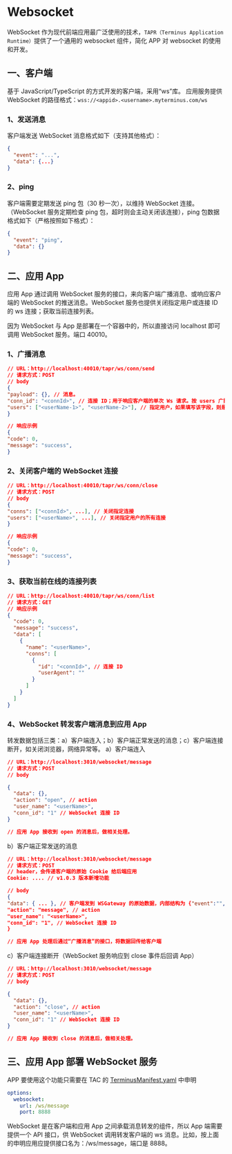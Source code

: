 # Websocket

WebSocket 作为现代前端应用最广泛使用的技术，`TAPR（Terminus Application Runtime）`提供了一个通用的 websocket 组件，简化 APP 对 websocket 的使用和开发。

## 一、客户端

基于 JavaScript/TypeScript 的方式开发的客户端，采用“ws”库。
应用服务提供 WebSocket 的路径格式：`wss://<appid>.<username>.myterminus.com/ws`

### 1、发送消息

客户端发送 WebSocket 消息格式如下（支持其他格式）：

```json
{
  "event": "...",
  "data": {...}
}
```

### 2、ping

客户端需要定期发送 ping 包（30 秒一次），以维持 WebSocket 连接。（WebSocket 服务定期检查 ping 包，超时则会主动关闭该连接），ping 包数据格式如下（严格按照如下格式）：

```json
{
  "event": "ping",
  "data": {}
}
```

## 二、应用 App

应用 App 通过调用 WebSocket 服务的接口，来向客户端广播消息、或响应客户端的 WebSocket 的推送消息。WebSocket 服务也提供关闭指定用户或连接 ID 的 ws 连接；获取当前连接列表。

因为 WebSocket 与 App 是部署在一个容器中的，所以直接访问 localhost 即可调用 WebSocket 服务。端口 40010。

### 1、广播消息

```json
// URL：http://localhost:40010/tapr/ws/conn/send
// 请求方式：POST
// body
{
"payload": {}, // 消息。
"conn_id": "<connId>", // 连接 ID；用于响应客户端的单次 Ws 请求。按 users 广播时不要填写 connId
"users": ["<userName-1>", "<userName-2>"], // 指定用户，如果填写该字段，则是广播。广播场景下不要填写 connId
}

// 响应示例
{
"code": 0,
"message": "success",
}
```

### 2、关闭客户端的 WebSocket 连接

```json
// URL：http://localhost:40010/tapr/ws/conn/close
// 请求方式：POST
// body
{
"conns": ["<connId>", ...], // 关闭指定连接
"users": ["<userName>", ...], // 关闭指定用户的所有连接
}

// 响应示例
{
"code": 0,
"message": "success",
}
```

### 3、获取当前在线的连接列表

```json
// URL：http://localhost:40010/tapr/ws/conn/list
// 请求方式：GET
// 响应示例
{
  "code": 0,
  "message": "success",
  "data": [
    {
      "name": "<userName>",
      "conns": [
        {
          "id": "<connId>", // 连接 ID
          "userAgent": ""
        }
      ]
    }
  ]
}
```

### 4、WebSocket 转发客户端消息到应用 App

转发数据包括三类：a）客户端连入；b）客户端正常发送的消息；c）客户端连接断开，如关闭浏览器，网络异常等。
a）客户端连入

```json
// URL：http://localhost:3010/websocket/message
// 请求方式：POST
// body

{
  "data": {},
  "action": "open", // action
  "user_name": "<userName>",
  "conn_id": "1" // WebSocket 连接 ID
}

// 应用 App 接收到 open 的消息后，做相关处理。
```

b）客户端正常发送的消息

```json
// URL：http://localhost:3010/websocket/message
// 请求方式：POST
// header，会传递客户端的原始 Cookie 给后端应用
Cookie: .... // v1.0.3 版本新增功能

// body
{
"data": { ... }, // 客户端发到 WSGateway 的原始数据，内部结构为 {"event":"", "data": {...}}
"action": "message", // action
"user_name": "<userName>",
"conn_id": "1", // WebSocket 连接 ID
}

// 应用 App 处理后通过“广播消息”的接口，将数据回传给客户端

```

c）客户端连接断开（WebSocket 服务响应到 close 事件后回调 App）

```json
// URL：http://localhost:3010/websocket/message
// 请求方式：POST
// body

{
  "data": {},
  "action": "close", // action
  "user_name": "<userName>",
  "conn_id": "1" // WebSocket 连接 ID
}

// 应用 App 接收到 close 的消息后，做相关处理。
```

## 三、应用 App 部署 WebSocket 服务

APP 要使用这个功能只需要在 TAC 的 [TerminusManifest.yaml](../package/manifest.md#websocket) 中申明

```yaml
options:
  websocket:
    url: /ws/message
    port: 8888
```

WebSocket 是在客户端和应用 App 之间承载消息转发的组件，所以 App 端需要提供一个 API 接口，供 WebSocket 调用转发客户端的 ws 消息。比如，按上面的申明应用应提供接口名为：/ws/message，端口是 8888。
